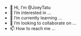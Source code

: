 - 👋 Hi, I’m @JoeyTatu
- 👀 I’m interested in ...
- 🌱 I’m currently learning ...
- 💞️ I’m looking to collaborate on ...
- 📫 How to reach me ...

<!---
JoeyTatu/JoeyTatu is a ✨ special ✨ repository because its `README.md` (this file) appears on your GitHub profile.
You can click the Preview link to take a look at your changes.
--->
